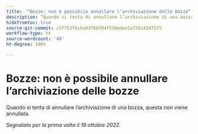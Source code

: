```yaml
---
title: '“Bozze: non è possibile annullare l’archiviazione delle bozze”'
description: “Quando si tenta di annullare l’archiviazione di una bozza, questa non viene annullata.”
hidefromtoc: true
source-git-commit: c3f753f5cba03766f04f530edee1a726142475f5
workflow-type: ht
source-wordcount: '40'
ht-degree: 100%

---
```



# Bozze: non è possibile annullare l’archiviazione delle bozze

Quando si tenta di annullare l’archiviazione di una bozza, questa non viene annullata.

_Segnalato per la prima volta il 19 ottobre 2022._

